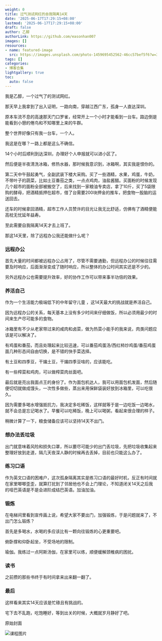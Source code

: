 ```yaml
---
weight: 0
title: 过气测试网红的自我隔离14天
date: '2025-06-17T17:29:15+08:00'
lastmod: '2025-06-17T17:29:15+08:00'
draft: false
author: 乙醇
authorLink: https://github.com/easonhan007
images: []
resources:
- name: featured-image
  src: https://images.unsplash.com/photo-1459695452562-46cc57bef5f6?w=300
tags: []
categories:
- 博客合集
lightgallery: true
toc:
  auto: false
---
```




我是乙醇，一个过气了的测试网红。

那天早上我拿到了出入证明，一路向南，穿越江西广东，孤身一人直达深圳。

原本车流不息的高速那天门口罗雀，经常开上一个小时才能看到一台车。路边倒是能看到小憩的倦鸟和不知哪里上来的牛群。

整个世界好像只有我一台车，一个人。

我这是在哪？一路上都是这么不确信。

14个小时后顺利到达深圳，办理好个人申报就可以进小区了。

然后便是半夜清洗冰箱，修热水器，那时候我意识到，冰箱啊，其实我是恨你的。

第二天中午鼓起勇气，全副武装下楼大采购。买了一些酒精，水果，鸡蛋，牛奶，不带叶子的蔬菜，比如土豆番茄之类，一点点鸡肉，油盐酱醋。买面粉的时候发现几个超市的面粉全部被搬空了，后来找到一家粮油专卖店，拿了10斤，买了5袋限购的酵母，把酒精抵押在超市，借了台需要200块押金的推车，把食物一股脑的运送回去。

还车的时候拿回酒精，超市工作人员赞许的目光让我无比舒适，仿佛有了酒精便能高枕无忧延年益寿。

至此需要自我隔离14天才去上班了。

那这14天里，除了远程办公我还能做什么呢？

### 远程办公

首先大量的时间都被远程办公占用了，尽管不需要通勤，但远程办公的时候往往需要及时响应，后面渐渐变成了随时响应，所以整体的办公时间其实还是不少的。

另外远程办公也需要提升效率，好的协作工作可以带来事半功倍的效果。

### 养活自己

作为一个生活能力极端低下的中年留守儿童 ，这14天最大的挑战就是养活自己。

因为远程办公的关系，每天基本上没有多少时间来仔细做饭，所以必须用最少的时间来生产尽可能多的食物。

冰箱里有不少从老家带过来的咸肉和卤菜，做为热菜小能手的我来说，肉类问题应该是可以解决了。

有鸡蛋和番茄，而且处理起来比较迅速，可以番茄鸡蛋汤/西红柿炒鸡蛋/番茄鸡蛋面几种形态间自由切换，是不错的快手菜选择。

有土豆和四季豆，干煸土豆，干煸四季豆啥的，应该能吃。

有一些榨菜和鸡肉，可以做榨菜肉丝面吧。

最后就是亮出我面点王的身份了。作为面包机达人，我可以用面包机发面，然后随便切切就做成馒头，一次性多做些，蒸出来用保鲜袋装好放到冰箱里，可以吃很久。

因为需要多喝水增强抵抗力，我决定多吃稀饭，这样就等于是一边吃饭一边喝水，就不会总是忘记喝水了。早餐可以吃稀饭，晚上可以喝粥，看起来很合理的样子。

稍微计算了一下，粮食储备应该可以坚持14天不出门。

### 想办法丢垃圾

出门就意味着风险和损失口罩，所以要尽可能少的出门丢垃圾，先把垃圾收集起来整理好放到走道，隔几天夜深人静的时候再去丢掉，目前也只能这么办了。

### 练习口语

作为英文口语的困难户，这次孤身隔离其实是练习口语的最好时机，反正有时间就在家里唧唧歪歪，就算打扰到了邻居他也不会上门理论，不知道闭关14天之后我的哑巴英语是不是会进阶成结巴英语。加油加油。

### 锻炼

在电梯间里看到宣传画上说，希望大家不要出门，加强锻炼，于是问题就来了，不出门怎么锻炼？

首先是多喝水，水喝的多应该比有一颗向往锻炼的心更重要吧。

俯卧撑和仰卧起坐，不受场地的限制。

瑜伽。我练过一点阿斯汤伽，在家里可以练，顺便缓解颈椎病的困扰。

### 读书

之前攒的那些书终于有时间拿来出来翻一翻了。

### 最后

这样看来其实14天应该是忙碌且有挑战的。

宅下去不乱跑，吃饱睡好，等到出关的时候，大概就岁月静好了吧。




原始封面

![课程图片](https://images.unsplash.com/photo-1459695452562-46cc57bef5f6?w=300)

